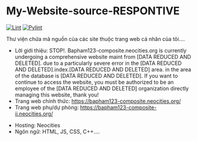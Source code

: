 # My-Website-source-RESPONTIVE
[![Lint](https://github.com/scpwiki/sigma/actions/workflows/lint.yaml/badge.svg)](https://github.com/Bapham12/My-Website-source-RESPONTIVE/actions/workflows/lint.yaml)
[![Pylint](https://github.com/Bapham12/My-Website-source-RESPONTIVE/actions/workflows/pylint.yml/badge.svg)](https://github.com/Bapham12/My-Website-source-RESPONTIVE/actions/workflows/pylint.yml)


Thư viện chứa mã nguồn của các site thuộc trang web cá nhân của tôi....
- Lời giới thiệu:
STOP!. Bapham123-composite.neocities.org is currently undergoing a comprehensive website maint from [DATA REDUCED AND DELETED]. due to a particularly severe error in the [DATA REDUCED AND DELETED].index.[DATA REDUCED AND DELETED] area. in the area of the database is [DATA REDUCED AND DELETED].
If you want to continue to access the website, you must be authorized to be an employee of the [DATA REDUCED AND DELETED] organization directly managing this website, thank you!
- Trang web chính thức: https://bapham123-composite.neocities.org/
- Trang web phụ/dự phòng: https://bapham123-composite-ii.neocities.org/
+ Hosting: Neocities
+ Ngôn ngữ: HTML, JS, CSS, C++....
